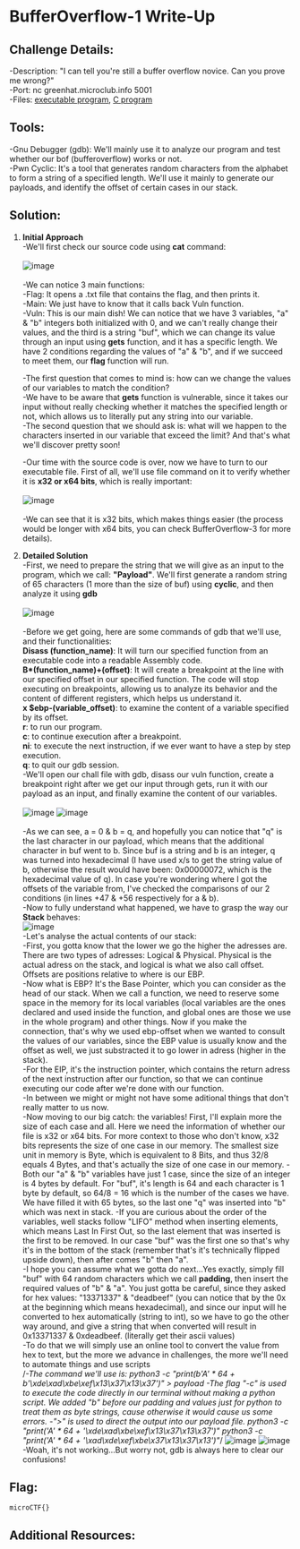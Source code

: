 # BufferOverflow-1 Write-Up

## Challenge Details:
-Description: "I can tell you're still a buffer overflow novice. Can you prove me wrong?" <br>
-Port: nc greenhat.microclub.info 5001 <br>
-Files: [executable program](chall), [C program](chall.c) <br>

## Tools:
-Gnu Debugger (gdb): We'll mainly use it to analyze our program and test whether our bof (bufferoverflow) works or not. <br>
-Pwn Cyclic: It's a tool that generates random characters from the alphabet to form a string of a specified length. We'll use it mainly to generate our payloads, and identify the offset of certain cases in our stack. <br>

## Solution:

1.  **Initial Approach** <br>
    -We'll first check our source code using **cat** command: <br> <br>
    ![image](https://github.com/user-attachments/assets/16d55e29-690a-41d7-813f-129c0e84b213) <br> <br>
    -We can notice 3 main functions:  
        -Flag: It opens a .txt file that contains the flag, and then prints it. <br>
        -Main: We just have to know that it calls back Vuln function. <br>
        -Vuln: This is our main dish! We can notice that we have 3 variables, "a" & "b" integers both initialized with 0, and we can't really change their values, and the third is a string "buf", which we can change its 
         value through an input using **gets** function, and it has a specific length. We have 2 conditions regarding the values of "a" & "b", and if we succeed to meet them, our **flag** function will run. <br>
         
    -The first question that comes to mind is: how can we change the values of our variables to match the condition? <br>
    -We have to be aware that **gets** function is vulnerable, since it takes our input without really checking whether it matches the specified length or not, which allows us to literally put any string into our variable. <br>
    -The second question that we should ask is: what will we happen to the characters inserted in our variable that exceed the limit? And that's what we'll discover pretty soon! <br>
    
    -Our time with the source code is over, now we have to turn to our executable file. First of all, we'll use file command on it to verify whether it is **x32 or x64 bits**, which is really important: <br> <br>
    ![image](https://github.com/user-attachments/assets/4a18c874-0b36-417d-b4c8-7371f0b5e838) <br> <br>
    -We can see that it is x32 bits, which makes things easier (the process would be longer with x64 bits, you can check BufferOverflow-3 for more details). <br>
 
 2.  **Detailed Solution** <br>
    -First, we need to prepare the string that we will give as an input to the program, which we call: **"Payload"**. We'll first generate a random string of 65 characters (1 more than the size of buf) using **cyclic**, and then analyze it using **gdb** <br> <br>
    ![image](https://github.com/user-attachments/assets/81397dca-3e1e-425b-89c0-62b11bfdc2a5) <br><br>
    -Before we get going, here are some commands of gdb that we'll use, and their functionalities: <br>
        **Disass (function_name)**: It will turn our specified function from an executable code into a readable Assembly code. <br> 
        **B\*(function_name)+(offset)**: It will create a breakpoint at the line with our specified offset in our specified function. The code will stop executing on breakpoints, allowing us to analyze its behavior and the content of different registers, which helps us understand it. <br>
        **x $ebp-(variable_offset)**: to examine the content of a variable specified by its offset. <br>
        **r**: to run our program. <br>
        **c**: to continue execution after a breakpoint. <br>
        **ni**: to execute the next instruction, if we ever want to have a step by step execution. <br>
        **q**: to quit our gdb session. <br>
    -We'll open our chall file with gdb, disass our vuln function, create a breakpoint right after we get our input through gets, run it with our payload as an input, and finally examine the content of our variables. <br> <br> 
    ![image](https://github.com/user-attachments/assets/cdc5c1a2-047f-4c85-8448-f695054f6a28) ![image](https://github.com/user-attachments/assets/6d08c036-ec94-4397-bb22-63151f86417c) <br> <br>
    -As we can see, a = 0 & b = q, and hopefully you can notice that "q" is the last character in our payload, which means that the additional character in buf went to b. Since buf is a string and b is an integer, q was turned into hexadecimal (I have used x/s to get the string value of b, otherwise the result would have been: 0x00000072, which is the hexadecimal value of q). In case you're wondering where I got the offsets of the variable from, I've checked the comparisons of our 2 conditions (in lines +47 & +56 respectively for a & b). <br>
     -Now to fully understand what happened, we have to grasp the way our **Stack** behaves:  
![image](https://github.com/user-attachments/assets/b2eda0d0-2c05-4c20-a2eb-25bd00b151e7)  
-Let's analyse the actual contents of our stack:  
-First, you gotta know that the lower we go the higher the adresses are. There are two types of adresses: Logical & Physical. Physical is the actual adress on the stack, and logical is what we also call offset. Offsets are positions relative to where is our EBP.  
-Now what is EBP? It's the Base Pointer, which you can consider as the head of our stack. When we call a function, we need to reserve some space in the memory for its local variables (local variables are the ones declared and used inside the function, and global ones are those we use in the whole program) and other things. Now if you make the connection, that's why we used ebp-offset when we wanted to consult the values of our variables, since the EBP value is usually know and the offset as well, we just substracted it to go lower in adress (higher in the stack).  
-For the EIP, it's the instruction pointer, which contains the return adress of the next instruction after our function, so that we can continue executing our code after we're done with our function.  
-In between we might or might not have some aditional things that don't really matter to us now.  
-Now moving to our big catch: the variables! First, I'll explain more the size of each case and all. Here we need the information of whether our file is x32 or x64 bits. For more context to those who don't know, x32 bits represents the size of one case in our memory. The smallest size unit in memory is Byte, which is equivalent to 8 Bits, and thus 32/8 equals 4 Bytes, and that's actually the size of one case in our memory.
-Both our "a" & "b" variables have just 1 case, since the size of an integer is 4 bytes by default. For "buf", it's length is 64 and each character is 1 byte by default, so 64/8 = 16 which is the number of the cases we have. We have filled it with 65 bytes, so the last one "q" was inserted into "b" which was next in stack.
-If you are curious about the order of the variables, well stacks follow "LIFO" method when inserting elements, which means Last In First Out, so the last element that was inserted is the first to be removed. In our case "buf" was the first one so that's why it's in the bottom of the stack (remember that's it's technically flipped upside down), then after comes "b" then "a".  <br>
-I hope you can assume what we gotta do next...Yes exactly, simply fill "buf" with 64 random characters which we call **padding**, then insert the required values of "b" & "a". You just gotta be careful, since they asked for hex values: "13371337" & "deadbeef" (you can notice that by the 0x at the beginning which means hexadecimal), and since our input will he converted to hex automatically (string to int), so we have to go the other way around, and give a string that when converted will result in 0x13371337 & 0xdeadbeef. (literally get their ascii values)  
-To do that we will simply use an online tool to convert the value from hex to text, but the more we advance in challenges, the more we'll need to automate things and use scripts  
/*-The command we'll use is: python3 -c "print(b'A' * 64 + b'\xde\xad\xbe\xef\x13\x37\x13\x37')" > payload
-The flag "-c" is used to execute the code directly in our terminal without making a python script. We added "b" before our padding and values just for python to treat them as byte strings, cause otherwise it would cause us some errors.
-">" is used to direct the output into our payload file.
python3 -c "print('A' * 64 + '\xde\xad\xbe\xef\x13\x37\x13\x37')"
python3 -c "print('A' * 64 + '\xad\xde\xef\xbe\x37\x13\x37\x13')"*/
![image](https://github.com/user-attachments/assets/245616e8-470d-4c00-af39-3d2338e5241a)
![image](https://github.com/user-attachments/assets/08899c9c-7483-4967-b314-cd27146dc34f)  
-Woah, it's not working...But worry not, gdb is always here to clear our confusions!


 


        
        
## Flag:
`microCTF{}`

## Additional Resources:
